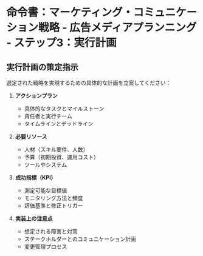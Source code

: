 # 命令書：マーケティング・コミュニケーション戦略 - 広告メディアプランニング - ステップ3：実行計画

## 実行計画の策定指示
選定された戦略を実現するための具体的な計画を立案してください：

1. **アクションプラン**
   - 具体的なタスクとマイルストーン
   - 責任者と実行チーム
   - タイムラインとデッドライン

2. **必要リソース**
   - 人材（スキル要件、人数）
   - 予算（初期投資、運用コスト）
   - ツールやシステム

3. **成功指標（KPI）**
   - 測定可能な目標値
   - モニタリング方法と頻度
   - 評価基準と修正トリガー

4. **実装上の注意点**
   - 想定される障害と対策
   - ステークホルダーとのコミュニケーション計画
   - 変更管理プロセス
